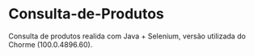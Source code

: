 # Consulta-de-Produtos #
Consulta de produtos realida com Java + Selenium, versão utilizada do Chorme (100.0.4896.60).
